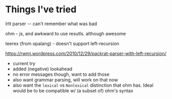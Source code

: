
# Things I've tried

lrtt parser -- can't remember what was bad

ohm - js, and awkward to use resutls. although awesome

teerex (from opalang) - doesn't support left-recursion

https://rwmj.wordpress.com/2010/12/29/packrat-parser-with-left-recursion/
- current try
- added (negative) lookahead
- no error messages though, want to add those
- also want grammar parsing, will work on that now
- also want the `lexical` vs `Nonlexical` distinction that ohm has. Ideal
  would be to be compatible w/ (a subset of) ohm's syntax



